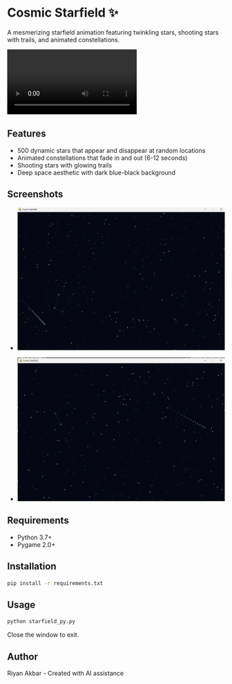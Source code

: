 # Cosmic Starfield ✨

A mesmerizing starfield animation featuring twinkling stars, shooting stars with trails, and animated constellations.

![Demo](./screenshots%20&%20recordings/Screen%20Recording%202025-10-27%20124137.mp4)

## Features

- 500 dynamic stars that appear and disappear at random locations
- Animated constellations that fade in and out (6-12 seconds)
- Shooting stars with glowing trails
- Deep space aesthetic with dark blue-black background

## Screenshots
- ![Cosmic Starfield Demo 1](./screenshots%20&%20recordings/demo1.png)

- ![Cosmic Starfield Demo 2](./screenshots%20&%20recordings/demo2.png)

## Requirements

- Python 3.7+
- Pygame 2.0+

## Installation
```bash
pip install -r requirements.txt
```

## Usage
```bash
python starfield_py.py
```

Close the window to exit.

## Author

Riyan Akbar - Created with AI assistance